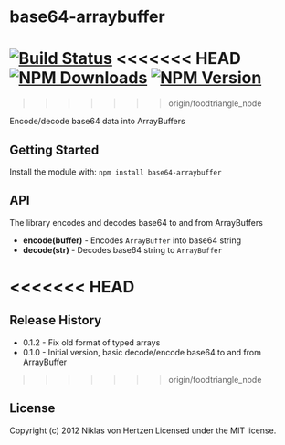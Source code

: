 # base64-arraybuffer

[![Build Status](https://travis-ci.org/niklasvh/base64-arraybuffer.png)](https://travis-ci.org/niklasvh/base64-arraybuffer)
<<<<<<< HEAD
[![NPM Downloads](https://img.shields.io/npm/dm/base64-arraybuffer.svg)](https://www.npmjs.org/package/base64-arraybuffer)
[![NPM Version](https://img.shields.io/npm/v/base64-arraybuffer.svg)](https://www.npmjs.org/package/base64-arraybuffer)
=======
>>>>>>> origin/foodtriangle_node

Encode/decode base64 data into ArrayBuffers

## Getting Started
Install the module with: `npm install base64-arraybuffer`

## API
The library encodes and decodes base64 to and from ArrayBuffers

 - __encode(buffer)__ - Encodes `ArrayBuffer` into base64 string
 - __decode(str)__ - Decodes base64 string to `ArrayBuffer`

<<<<<<< HEAD
=======
## Release History

 - 0.1.2 - Fix old format of typed arrays
 - 0.1.0 - Initial version, basic decode/encode base64 to and from ArrayBuffer

>>>>>>> origin/foodtriangle_node
## License
Copyright (c) 2012 Niklas von Hertzen
Licensed under the MIT license.
